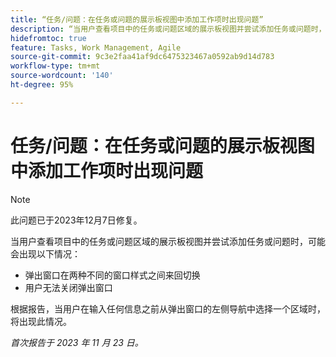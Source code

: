 ```yaml
---
title: “任务/问题：在任务或问题的展示板视图中添加工作项时出现问题”
description: “当用户查看项目中的任务或问题区域的展示板视图并尝试添加任务或问题时，可能会出现此处列出的问题。”
hidefromtoc: true
feature: Tasks, Work Management, Agile
source-git-commit: 9c3e2faa41af9dc6475323467a0592ab9d14d783
workflow-type: tm+mt
source-wordcount: '140'
ht-degree: 95%

---
```



# 任务/问题：在任务或问题的展示板视图中添加工作项时出现问题

>[!NOTE]
>
>此问题已于2023年12月7日修复。

当用户查看项目中的任务或问题区域的展示板视图并尝试添加任务或问题时，可能会出现以下情况：

* 弹出窗口在两种不同的窗口样式之间来回切换
* 用户无法关闭弹出窗口

根据报告，当用户在输入任何信息之前从弹出窗口的左侧导航中选择一个区域时，将出现此情况。

_首次报告于 2023 年 11 月 23 日。_
